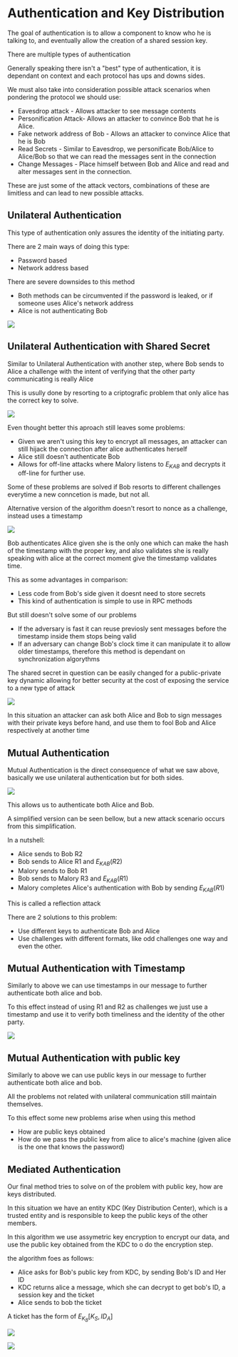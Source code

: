 # Authentication and Key Distribution

The goal of authentication is to allow a component to know who he is talking to, and eventually allow the creation of a shared session key.

There are multiple types of authentication

Generally speaking there isn't a "best" type of authentication, it is dependant on context and each protocol has ups and downs sides.

We must also take into consideration possible attack scenarios when pondering the protocol we should use:
- Eavesdrop attack - Allows attacker to see message contents
- Personification Attack- Allows an attacker to convince Bob that he is Alice.
- Fake network address of Bob - Allows an attacker to convince Alice that he is Bob
- Read Secrets - Similar to Eavesdrop, we personificate Bob/Alice to Alice/Bob so that we can read the messages sent in the connection
- Change Messages - Place himself between Bob and Alice and read and alter messages sent in the connection.

These are just some of the attack vectors, combinations of these are limitless and can lead to new possible attacks.




## Unilateral Authentication

This type of authentication only assures the identity of the initiating party.

There are 2 main ways of doing this type:
- Password based
- Network address based

There are severe downsides to this method
- Both methods can be circumvented if the password is leaked, or if someone uses Alice's network address
- Alice is not authenticating Bob

![](../Images/UnilateralAuth.png)


## Unilateral Authentication with Shared Secret

Similar to Unilateral Authentication with another step, where Bob sends to Alice a challenge with the intent of verifying that the other party communicating is really Alice

This is usully done by resorting to a criptografic problem that only alice has the correct key to solve.

![](../Images/UnilateralAuthSharedSecret.png)

Even thought better this aproach still leaves some problems:
- Given we aren't using this key to encrypt all messages, an attacker can still hijack the connection after alice authenticates herself
- Alice still doesn't authenticate Bob
- Allows for off-line attacks where Malory listens to $E_{KAB}$ and decrypts it off-line for further use.

Some of these problems are solved if Bob resorts to different challenges everytime a new conncetion is made, but not all.

Alternative version of the algorithm doesn't resort to nonce as a challenge, instead uses a timestamp

![](../Images/UnilateralSharedTimeStamp.png)

Bob authenticates Alice given she is the only one which can make the hash of the timestamp with the proper key, and also validates she is really speaking with alice at the correct moment give the timestamp validates time.

This as some advantages in comparison:
- Less code from Bob's side given it doesnt need to store secrets
- This kind of authentication is simple to use in RPC methods

But still doesn't solve some of our problems
- If the adversary is fast it can reuse previosly sent messages before the timestamp inside them stops being valid
- If an adversary can change Bob's clock time it can manipulate it to allow older timestamps, therefore this method is dependant on synchronization algorythms

The shared secret in question can be easily changed for a public-private key dynamic allowing for better security at the cost of exposing the service to a new type of attack

![](../Images/UnilateralWPublickey.png)

In this situation an attacker can ask both Alice and Bob to sign messages with their private keys before hand, and use them to fool Bob and Alice respectively at another time

## Mutual Authentication

Mutual Authentication is the direct consequence of what we saw above, basically we use unilateral authentication but for both sides.

![](../Images/MututalAuth.png)

This allows us to authenticate both Alice and Bob.

A simplified version can be seen bellow, but a new attack scenario occurs from this simplification.

In a nutshell:
- Alice sends to Bob R2
- Bob sends to Alice R1 and $E_{KAB}(R2)$
- Malory sends to Bob R1
- Bob sends to Malory R3 and $E_{KAB}(R1)$
- Malory completes Alice's authentication with Bob by sending $E_{KAB}(R1)$

This is called a reflection attack

There are 2 solutions to this problem:
- Use different keys to authenticate Bob and Alice
- Use challenges with different formats, like odd challenges one way and even the other.

## Mutual Authentication with Timestamp

Similarly to above we can use timestamps in our message to further authenticate both alice and bob.

To this effect instead of using R1 and R2 as challenges we just use a timestamp and use it to verify both timeliness and the identity of the other party.

![](../Images/MutualWithTimeStamp.png)

## Mutual Authentication with public key

Similarly to above we can use public keys in our message to further authenticate both alice and bob.

All the problems not related with unilateral communication still maintain themselves.

To this effect some new problems arise when using this method
- How are public keys obtained
- How do we pass the public key from alice to alice's machine (given alice is the one that knows the password)


## Mediated Authentication

Our final method tries to solve on of the problem with public key, how are keys distributed.

In this situation we have an entity KDC (Key Distribution Center), which is a trusted entity and is responsible to keep the public keys of the other members.

In this algorithm we use assymetric key encryption to encrypt our data, and use the public key obtained from the KDC to o do the encryption step.

the algorithm foes as follows:
- Alice asks for Bob's public key from KDC, by sending Bob's ID and Her ID
- KDC returns alice a message, which she can decrypt to get bob's ID, a session key and the ticket
- Alice sends to bob the ticket

A ticket has the form of $E_{K_B}[K_S,ID_A]$

![](../Images/MediatedAuth.png)

![](../Images/Mediated2.png)